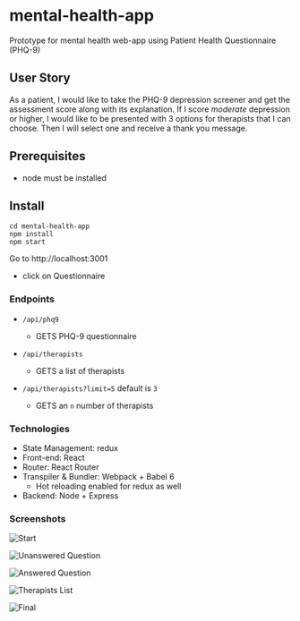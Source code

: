 # mental-health-app
Prototype for mental health web-app using Patient Health Questionnaire (PHQ-9)

## User Story
As a patient, I would like to take the PHQ-9 depression screener and get the assessment score along with its explanation. If I score *moderate* depression or higher, I would like to be presented with 3 options for therapists that I can choose. Then I will select one and receive a thank you message.

## Prerequisites
- node must be installed

## Install

```
cd mental-health-app
npm install
npm start

```

Go to http://localhost:3001
- click on Questionnaire

### Endpoints

* `/api/phq9`
  * GETS PHQ-9 questionnaire

* `/api/therapists`
  * GETS a list of therapists

* `/api/therapists?limit=5` default is `3`
  * GETS an `n` number of therapists

### Technologies
* State Management: redux
* Front-end: React
* Router: React Router
* Transpiler & Bundler: Webpack + Babel 6
  * Hot reloading enabled for redux as well
* Backend: Node + Express

### Screenshots

![Start](/screenshots/screen_start.png?raw=true "Start Screen")

![Unanswered Question](/screenshots/screen_unanswered.png?raw=true "Unanswered Question")

![Answered Question](/screenshots/screen_answered.png?raw=true "Answered Question")

![Therapists List](/screenshots/screen_therapists.png?raw=true "Final Score & Results")

![Final](/screenshots/screen_scorebox.png?raw=true "Final Score & Results")
